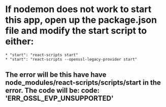 # If nodemon does not work to start this app, open up the package.json file and modify the start script to either:
    * "start": "react-scripts start"
    * "start": "react-scripts --openssl-legacy-provider start"

## The error will be this have have node_modules/react-scripts/scripts/start in the error.  The code will be: code: 'ERR_OSSL_EVP_UNSUPPORTED'